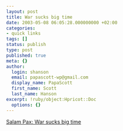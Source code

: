 ```yaml
---
layout: post
title: War sucks big time
date: 2003-05-08 06:05:28.000000000 +02:00
categories:
- quick links
tags: []
status: publish
type: post
published: true
meta: {}
author:
  login: shanson
  email: papascott-wp@gmail.com
  display_name: PapaScott
  first_name: Scott
  last_name: Hanson
excerpt: !ruby/object:Hpricot::Doc
  options: {}
---
```

<p><a title="Operation Iraqi Freedom, brought to you in association with Thuraya phones" href="http://dearraed.blogspot.com/2003_05_01_dear_raed_archive.html">Salam Pax: War sucks big time</a></p>
